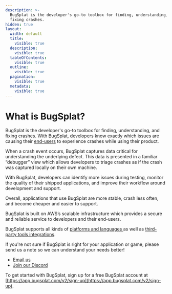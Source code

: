 ```yaml
---
description: >-
  BugSplat is the developer's go-to toolbox for finding, understanding, and
  fixing crashes.
hidden: true
layout:
  width: default
  title:
    visible: true
  description:
    visible: true
  tableOfContents:
    visible: true
  outline:
    visible: true
  pagination:
    visible: true
  metadata:
    visible: true
---
```


# What is BugSplat?

BugSplat is the developer's go-to toolbox for finding, understanding, and fixing crashes. With BugSplat, developers know exactly which issues are causing their [end-users](../education/bugsplat-terminology.md#end-users) to experience crashes while using their product.

When a crash event occurs, BugSplat captures data critical for understanding the underlying defect. This data is presented in a familiar “debugger” view which allows developers to triage crashes as if the crash was captured locally on their own machine.

With BugSplat, developers can identify more issues during testing, monitor the quality of their shipped applications, and improve their workflow around development and support.

Overall, applications that use BugSplat are more stable, crash less often, and become cheaper and easier to support.

BugSplat is built on AWS’s scalable infrastructure which provides a secure and reliable service to developers and their end-users.

BugSplat supports all kinds of [platforms and languages ](../introduction/getting-started/integrations/)as well as [third-party tools integrations](../introduction/development/integrating-with-tools/).

If you're not sure if BugSplat is right for your application or game, please send us a note so we can understand your needs better!

* [Email us](mailto:hi@bugsplat.com)
* [Join our Discord](https://discord.gg/K4KjjRV5ve)

To get started with BugSplat, sign up for a free BugSplat account at [https://app.bugsplat.com/v2/sign-up](https://app.bugsplat.com/v2/sign-up).
